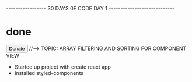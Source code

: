 ----------------- 30 DAYS 0F CODE DAY 1 ----------------------------

<h1> done </h1>
<button> Donate </button>
//--> TOPIC: ARRAY FILTERING AND SORTING FOR COMPONENT VIEW

- Started up project with create react app
- installed styled-components

